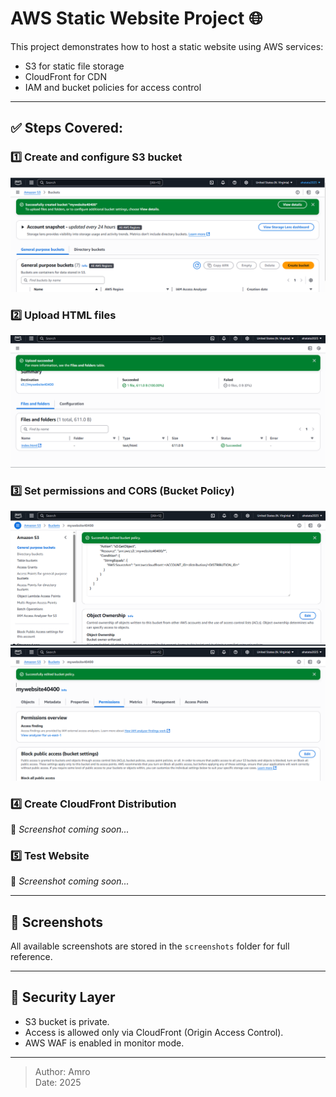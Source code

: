 
# AWS Static Website Project 🌐

This project demonstrates how to host a static website using AWS services:
- S3 for static file storage
- CloudFront for CDN
- IAM and bucket policies for access control

---

## ✅ Steps Covered:

### 1️⃣ Create and configure S3 bucket  
![Create S3 Bucket](screenshots/create%20S3.png)

### 2️⃣ Upload HTML files  
![Upload HTML](screenshots/upload%20html%20file.png)

### 3️⃣ Set permissions and CORS (Bucket Policy)  
![Bucket Policy](screenshots/bucket%20policy.png)  
![Edit Policy](screenshots/edit%20bucket%20policy.png)

### 4️⃣ Create CloudFront Distribution  
📌 *Screenshot coming soon...*

### 5️⃣ Test Website  
📌 *Screenshot coming soon...*

---

## 📸 Screenshots
All available screenshots are stored in the `screenshots` folder for full reference.

---

## 🔐 Security Layer
- S3 bucket is private.
- Access is allowed only via CloudFront (Origin Access Control).
- AWS WAF is enabled in monitor mode.

---

> Author: Amro  
> Date: 2025
